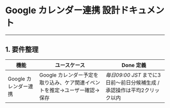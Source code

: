 # Google カレンダー連携 設計ドキュメント

---

## 1. 要件整理

| 機能                  | ユースケース                                                              | Done 定義                                                                 |
| --------------------- | ------------------------------------------------------------------------- | ------------------------------------------------------------------------- |
| Google カレンダー連携 | Google カレンダー予定を取り込み、ケア関連イベントを推定→ユーザー確認→保存 | _毎日09:00 JST_ までに3日前〜前日分候補生成 / 承認操作は平均2クリック以内 |

